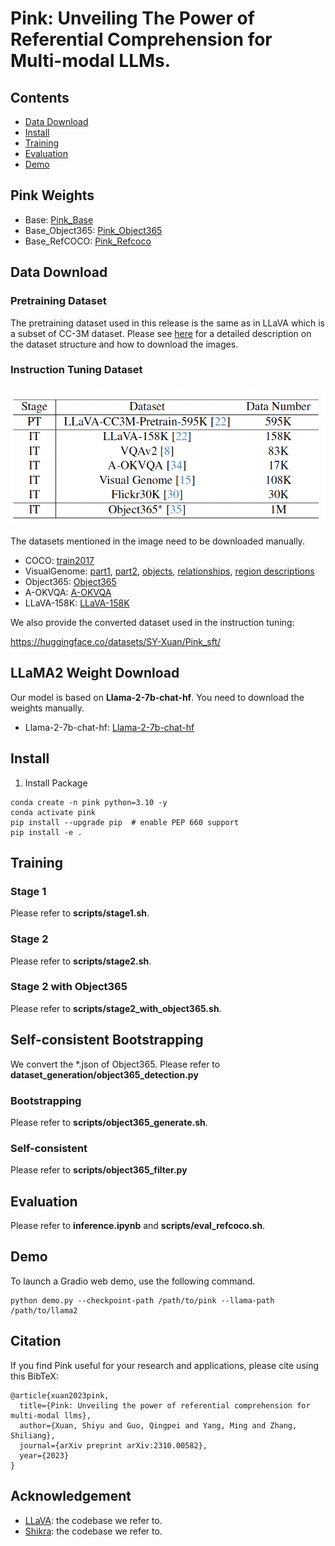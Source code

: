 # Pink: Unveiling The Power of Referential Comprehension for Multi-modal LLMs. 

## Contents
- [Data Download](#data-download)
- [Install](#install)
- [Training](#training)
- [Evaluation](#evaluation)
- [Demo](#demo)

## Pink Weights

- Base: [Pink_Base](https://huggingface.co/SY-Xuan/Pink_base)
- Base_Object365: [Pink_Object365](https://huggingface.co/SY-Xuan/Pink_object365)
- Base_RefCOCO: [Pink_Refcoco](https://huggingface.co/SY-Xuan/Pink_RefCOCO)

## Data Download

### Pretraining Dataset
The pretraining dataset used in this release is the same as in LLaVA which is a subset of CC-3M dataset. Please see [here](https://huggingface.co/datasets/liuhaotian/LLaVA-CC3M-Pretrain-595K) for a detailed description on the dataset structure and how to download the images.

### Instruction Tuning Dataset
![Alt text](image.png)

The datasets mentioned in the image need to be downloaded manually.

- COCO: [train2017](http://images.cocodataset.org/zips/train2017.zip)
- VisualGenome: [part1](https://cs.stanford.edu/people/rak248/VG_100K_2/images.zip), [part2](https://cs.stanford.edu/people/rak248/VG_100K_2/images2.zip), [objects](https://homes.cs.washington.edu/~ranjay/visualgenome/data/dataset/objects_v1_2.json.zip), [relationships](https://homes.cs.washington.edu/~ranjay/visualgenome/data/dataset/relationships_v1_2.json.zip), [region descriptions](https://homes.cs.washington.edu/~ranjay/visualgenome/data/dataset/region_descriptions.json.zip)
- Object365: [Object365](http://www.objects365.org/download.html)
- A-OKVQA: [A-OKVQA](https://prior-datasets.s3.us-east-2.amazonaws.com/aokvqa/aokvqa_v1p0.tar.gz)
- LLaVA-158K: [LLaVA-158K](https://huggingface.co/datasets/liuhaotian/LLaVA-Instruct-150K/blob/main/llava_instruct_150k.json)

We also provide the converted dataset used in the instruction tuning:

https://huggingface.co/datasets/SY-Xuan/Pink_sft/

## LLaMA2 Weight Download
Our model is based on **Llama-2-7b-chat-hf**. You need to download the weights manually.

- Llama-2-7b-chat-hf: [Llama-2-7b-chat-hf](https://huggingface.co/meta-llama/Llama-2-7b-chat-hf)

## Install
1. Install Package
```Shell
conda create -n pink python=3.10 -y
conda activate pink
pip install --upgrade pip  # enable PEP 660 support
pip install -e .
```


## Training
### Stage 1
Please refer to **scripts/stage1.sh**.

### Stage 2
Please refer to **scripts/stage2.sh**.

### Stage 2 with Object365
Please refer to **scripts/stage2_with_object365.sh**.

## Self-consistent Bootstrapping
We convert the *.json of Object365. Please refer to **dataset_generation/object365_detection.py**

### Bootstrapping
Please refer to **scripts/object365_generate.sh**.

### Self-consistent
Please refer to **scripts/object365_filter.py**

## Evaluation
Please refer to **inference.ipynb** and **scripts/eval_refcoco.sh**.

## Demo
To launch a Gradio web demo, use the following command.
```
python demo.py --checkpoint-path /path/to/pink --llama-path /path/to/llama2
```

## Citation
If you find Pink useful for your research and applications, please cite using this BibTeX:

```
@article{xuan2023pink,
  title={Pink: Unveiling the power of referential comprehension for multi-modal llms},
  author={Xuan, Shiyu and Guo, Qingpei and Yang, Ming and Zhang, Shiliang},
  journal={arXiv preprint arXiv:2310.00582},
  year={2023}
}
```

## Acknowledgement
- [LLaVA](https://github.com/haotian-liu/LLaVA): the codebase we refer to.
- [Shikra](https://github.com/shikras/shikra): the codebase we refer to.
